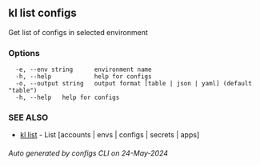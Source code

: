 ## kl list configs

Get list of configs in selected environment



### Options

```
  -e, --env string      environment name
  -h, --help            help for configs
  -o, --output string   output format [table | json | yaml] (default "table")
  -h, --help   help for configs
```

### SEE ALSO

* [kl list](kl_list.md)  - List [accounts | envs | configs | secrets | apps]

###### Auto generated by configs CLI on 24-May-2024
